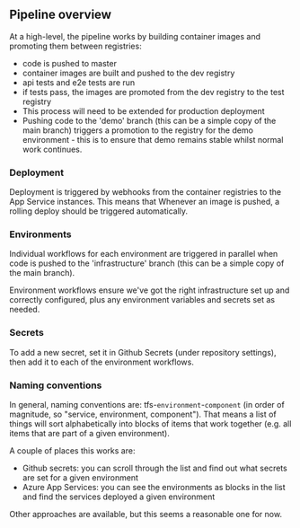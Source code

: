 ## Pipeline overview

At a high-level, the pipeline works by building container images and promoting them between registries:

 * code is pushed to master
 * container images are built and pushed to the dev registry
 * api tests and e2e tests are run
 * if tests pass, the images are promoted from the dev registry to the test registry
 * This process will need to be extended for production deployment
 * Pushing code to the 'demo' branch (this can be a simple copy of the main branch) triggers a promotion to the registry for the demo environment - this is to ensure that demo remains stable whilst normal work continues.

### Deployment

Deployment is triggered by webhooks from the container registries to the App Service instances. This means that Whenever an image is pushed, a rolling deploy should be triggered automatically.

### Environments

Individual workflows for each environment are triggered in parallel when code is pushed to the 'infrastructure' branch (this can be a simple copy of the main branch).

Environment workflows ensure we've got the right infrastructure set up and correctly configured, plus any environment variables and secrets set as needed.

### Secrets

To add a new secret, set it in Github Secrets (under repository settings), then add it to each of the environment workflows.

### Naming conventions

In general, naming conventions are: tfs-`environment`-`component` (in order of magnitude, so "service, environment, component"). That means a list of things will sort alphabetically into blocks of items that work together (e.g. all items that are part of a given environment).

A couple of places this works are:
 * Github secrets: you can scroll through the list and find out what secrets are set for a given environment
 * Azure App Services: you can see the environments as blocks in the list and find the services deployed a given environment

Other approaches are available, but this seems a reasonable one for now.
